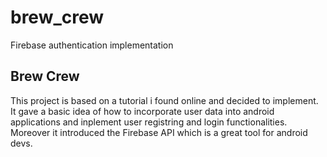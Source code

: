 # brew_crew

Firebase authentication implementation

## Brew Crew

This project is based on a tutorial i found online and decided to implement. It gave a basic idea of how to incorporate user data into android applications and inplement user registring and login functionalities. Moreover it introduced the Firebase API which is a great tool for android devs.
